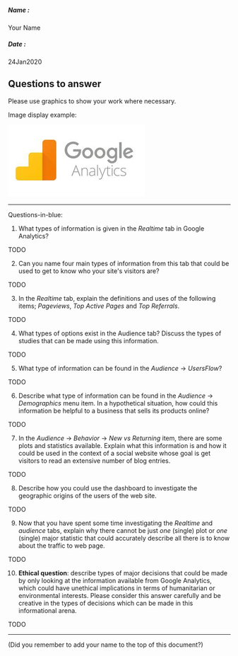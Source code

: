 ##### Name :
Your Name

##### Date :
24Jan2020

## Questions to answer

Please use graphics to show your work where necessary.

Image display example:

![Logo](graphics/logo.jpg)

---
Questions-in-blue:

1. What types of information is given in the _Realtime_ tab in Google Analytics?

TODO

2. Can you name four main types of information from this tab that could be used to get to know who your site's visitors are?

TODO

3. In the _Realtime_ tab, explain the definitions and uses of the following items; _Pageviews_, _Top Active Pages_ and _Top Referrals_.

TODO

4. What types of options exist in the Audience tab? Discuss the types of studies that can be made using this information.

TODO

5. What type of information can be found in the _Audience_ -> _UsersFlow_?

TODO

6. Describe what type of information can be found in the _Audience_ -> _Demographics_ menu item. In a hypothetical situation, how could this information be helpful to a business that sells its products online?

TODO

7. In the _Audience_ -> _Behavior_ -> _New vs Returning_ item, there are some plots and statistics available. Explain what this information is and how it could be used in the context of a social website whose goal is get visitors to read an extensive number of blog entries.

TODO

8. Describe how you could use the dashboard to investigate the geographic origins of the users of the web site.

TODO

9. Now that you have spent some time investigating the _Realtime_ and  _audience_ tabs, explain why there cannot be just _one_ (single) plot or _one_ (single) major statistic that could accurately describe all there is to know about the traffic to web page.

TODO

10. __Ethical question__: describe types of major decisions that could be made by only looking at the information available from Google Analytics, which could have unethical implications in terms of humanitarian or environmental interests. Please consider this answer carefully and be creative in the types of decisions which can be made in this informational arena.

TODO

---
(Did you remember to add your name to the top of this document?)
